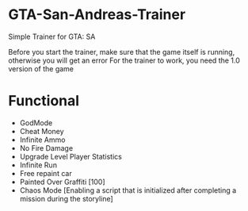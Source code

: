 # GTA-San-Andreas-Trainer
Simple Trainer for GTA: SA

Before you start the trainer, make sure that the game itself is running, otherwise you will get an error
For the trainer to work, you need the 1.0 version of the game

# Functional
- GodMode
- Cheat Money
- Infinite Ammo
- No Fire Damage
- Upgrade Level Player Statistics
- Infinite Run
- Free repaint car
- Painted Over Graffiti [100]
- Chaos Mode [Enabling a script that is initialized after completing a mission during the storyline]
